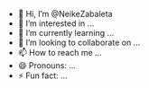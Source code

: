 - 👋 Hi, I’m @NeikeZabaleta
- 👀 I’m interested in ...
- 🌱 I’m currently learning ...
- 💞️ I’m looking to collaborate on ...
- 📫 How to reach me ...
- 😄 Pronouns: ...
- ⚡ Fun fact: ...

<!---
NeikeZabaleta/NeikeZabaleta is a ✨ special ✨ repository because its `README.md` (this file) appears on your GitHub profile.
You can click the Preview link to take a look at your changes.
--->
